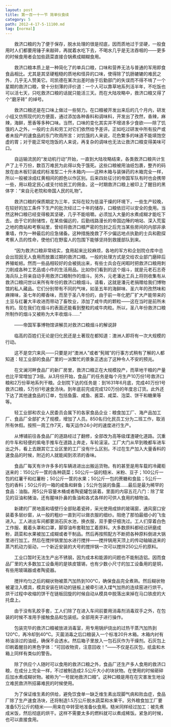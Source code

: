 ```yaml
---
layout: post
title: 第一百一十一节 简单伙食续
category: 5
path: 2012-4-17-5-11100.md
tag: [normal]
---
```


　　救济口粮的为了便于保存，脱水处理的很是彻底，因而质地过于坚硬，一般食用时人们都要用锤子来敲碎，再就着水吃下去，不喝水几乎是无法吞咽的——更多的时候食用者会加些蔬菜直接合锅煮成糊糊食用。

　　救济口粮本质上是一种简化了的单兵口粮，口味和营养无法与普通的军用即食食品相比。尤其是其坚硬粗糙的质地和怪异的口味，使得除了饥肠辘辘的难民之外，几乎无人赞美它。司凯德在某次出差时由于后勤部门的失误而不得不啃了一个星期的救济口粮，曾十分刻薄的评价道：一个人可以靠草地系列活半年，不吃饭也可以活七天，只吃救济口粮的话就只能活三天。而在大陆攻略中，救济口粮又得了个“磨牙砖” 的绰号。

　　救济口粮还是在口味上做过一些努力。在口粮被开发出来后的几个月内，研发小组又仿照现代的方便面，通过添加各种香料和调味料，开发出了孜然，香辣，麻辣，海鲜，葱香等多种口味。当然，口味的变化其实并不增进多少食欲——除了饥饿的人之外，一般的士兵和劳工对它们依然给予差评。正如吃过研发中所有投产或者未投产的速食品的东门吹雨所言：对饥饿的人来说，花色繁多的味道不能填饱空虚的胃；对于能正常吃饱饭的人来说，再复杂的调味也无法让救济口粮变得美味可口。

　　自运输流民的“发动机行动”开始，一直到大陆攻略结束，各类救济口粮共计生产了上千万份，数百万难民为此得以免于饿死。这些口粮被用油纸包裹，整齐的码放在由木板钉装成的标准型二十升木箱内——这种木箱与装弹药的木箱完全一样，所以一般被涂成红黄相间的颜色以作区别。后来四处征讨的帝国军队有时也会携带一些，用以稳定民心或支付给民工的佣金。这一时期救济口粮上被印上了醒目的黑体字：“来自元老院和帝国人民的礼物”。

　　救济口粮的保质期定为三年，实际在较为低温干燥的环境下，一些生产较晚，在较好的加工条件下生产的批次经过二十年的储存，口粮依旧可以安全的食用。当然这种口粮已经变得极其坚硬，几乎不能咀嚼。必须加入大量的水煮成糊才能吃下去。由于它的耐储性，在某些偏远的，后勤线路漫长的帝国边陲的哨站、深入荒蛮之地的商站和考察站里，曾经将救济口粮严密的包封之后充当某些房间的内部非承重墙，作为一种最后的应急储备。这种措施挽救了不少偏远地点执勤的士兵和勘探考察人员的性命，使他们在野蛮人的包围下能够坚持到救援部队到来。

　　“因为救济口粮非常结实，食用起来比较麻烦，各地的军方和企划院仓库中总会出现因无人食用而放置过期的救济口粮。一般的处理方式是交给农业部门磨碎后养殖蚯蚓。然而一些品相较好的会被挑出来，有些士兵会在闲暇时把救济口粮用刺刀削成各种工艺品或小件的生活用品。比如你们看到的这个烟斗，就是元老石志奇海兵队上将亲自动手用救济口粮制作的烟斗。另外，元老潘达工兵上将则收集有从救济口粮问世以来所有年份的救济口粮烟斗。请看，这就是潘元老捐赠给我们博物馆的私人藏品。它们分别带有不同的气味，如圣五年的海鲜味、圣六年的孜然味和麻辣味，圣七年的椰香味，而至于圣八年份的，由于前一年化肥厂扩大产能带来的土豆与红薯大丰收进而带动了畜牧业，添加了咸牛肉的颗粒——这在当时是前所未有的。现在我们在烟斗的表面还能看到整粒的咸牛肉粒。所以，圣八年份救济口粮所制作的烟斗又被称为大丰收烟斗……”

　　——帝国军事博物馆讲解员对救济口粮烟斗的解说辞

　　临高的百姓们无论是归化民还是土著现在都知道：澳洲人即将有一次大规模的行动。

　　这不是空穴来风——只要是对“澳洲人”或者“髡贼”的行事方式稍有了解的人都知道：轻工业部的食品厂里的一派繁忙的景象正透出了这种令人不安的预兆。

　　在文澜河畔食品厂的新厂房里，救济口粮正在大规模投产，而草地干粮的产量也比平常增加了3倍。从3月份开始，食品厂的任务是每个月生产10万份1号救济口粮和2万份草地系列干粮。企划院下达的任务是：到1631年6月底，完成40万份1号救济口粮，5万份1号速食汤块。到年底前完成完成120万份的年度总订货。此外还下达了其他速食品的订单，包括鱼露、咸鱼、酱菜、咸菜、泡菜、饼干和糖果等等。

　　轻工业部和农业人民委员会属下的各家食品企业：粮食加工厂、海产品加工厂、食品厂全部扩大了规模，增加了人员。850名归化民员工分为二班工作，取消所有休假。按照一周工作7天，每天运作24小时的速度进行生产。

　　从博铺前往各食品厂的道路经过了翻修，全部改为高等级煤渣硬化道路。沉重的牛车和轻便的紫电手推车在道路上奔走，车轮滚滚。工厂大门从早到晚都车进车出之外，看上去跟其它工业区里的工厂没有什么区别。不过在生产加入大量香料的速食品的时候，附近的人就能闻到浓浓的香味。

　　食品厂每天有许许多多的车辆进进出出搬运货物。有的甚至是用车载的冷藏柜送来的：150公斤一筐的各种蔬菜；50公斤一袋的糙米、米粉、豆子；100公斤一包的红薯干和红薯粉；50公斤一筐的水果；50公斤一包的蔗糖和食盐；5公斤一包的香料；50公斤的一箱的咸鱼和鲜鱼；5公升包装的鱼露……最后是最为稀罕的食品：油脂。用5公升容量木桶或者陶瓷罐包装着。里面的内容五花八门：除了常见的豆油和猪油，还有腥味扑鼻的鱼油和各式各样的可供人食用的植物油。

　　新建的厂房地面和墙壁行全部贴着瓷砖，采光使用成排的玻璃窗，通风窗口安装着多层纱窗，从一般的粗纱一直到可以做衣服的细纱。阻绝了那怕最细小的飞虫进入。工人进出车间都要淌石灰水池，换衣服，双手要仔细洗过。工人们穿着白色工作服、戴着头罩和口罩，脚穿油布套鞋加工着原料。大多数原料都经过研磨成粉，蔬菜和水果被加工成糊或者干制品。然后再按照配方不断把各种原料倒进大锅里进行加工。然后在搅拌锅里加水进行搅拌——搅拌锅用天顶上的传动轴输送来的蒸汽机动力驱动，一个新近安装的大号的搅拌锅一次可以搅拌250公斤的原料。

　　工业口暂时无法生产出不锈钢，因为成本和能源的问题也不能制造铝。因而食品厂里的大多数加工设备用的是铁皮镀锡，也有少数小尺寸的加工设备用的是铜，有些用玻璃器或者陶瓷器。

　　搅拌均匀之后的糊状物被蒸汽加热到100℃，确保食品完全煮熟。然后糊状物被灌注入模具，模具安装在转动的链板上被牵引进入煤气加热的连续窑进行烘干。烘干过程中收缩的饼干在链板回旋的时候自动从模具中脱落出来掉在马口铁皮的大托盘上。

　　由于没有乳胶手套，工人们除了在进入车间前要用消毒剂消毒双手之外，在包装的时候不准用手接触食品和包装纸。全部用夹子进行操作。

　　包装完毕的救济口粮被放进消毒室，用专用锅炉烧出的过热干蒸汽加热到120℃，再冷却到40℃。灭菌消毒之后口粮装入一个标准20升木箱。木箱内衬有柿油涂过的油纸，确保不会透水。然后箱子里放入一包石灰作为干燥剂。石灰包上印刷着醒目的黑色字体：“可回收物资，注意回收！”——不仅是石灰包，纸盒和木箱上同样有类似的警告。

　　除了供应个人随时可以食用的救济口粮之外，食品厂还生产多人食用的救济口粮，在成分上完全一样，不过被制造成2.5公斤大小的块状物。在使用的时候砸碎后加水煮成糊状物。被称为“一号就地救济口粮”。这种口粮是用在在灾害发生地设立难民救济所招募难民的时候使用。

　　为了保证维生素的供给，避免饮食单一缺乏维生素出现脚气病和败血症，食品厂除了生产速食汤块，还将制造1.5万公斤脱水蔬菜和水果干。另外粮食加工厂要准备5万公斤的糙米——用来在中转营地准备伙食用。糙米同样经过加工：被先煮成米饭，然后彻底的烘干。这样不需要太多的燃料就可以煮成稀饭。紧急的时候，也可以直接食用。
